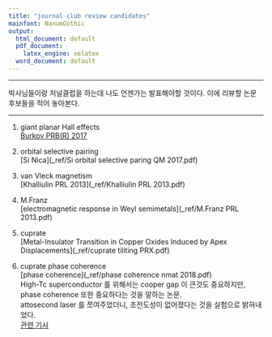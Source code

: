 ```yaml
---
title: "journal club review candidates"
mainfont: NanumGothic
output:
  html_document: default
  pdf_document:
    latex_engine: xelatex
  word_document: default
---
```






***

박사님들이랑 저널클럽을 하는데 나도 언젠가는 발표해야할 것이다. 이에 리뷰할 논문 후보들을 적어 놓아본다.


***


1. giant planar Hall effects  
[Burkov PRB(R) 2017](_ref/17-Burkov-GPHE-PRB.pdf)  

1. orbital selective pairing  
[Si Nica](_ref/Si orbital selective paring QM 2017.pdf)  


1. van Vleck magnetism  
[Khalliulin PRL 2013](_ref/Khalliulin PRL 2013.pdf)

1. M.Franz  
[electromagnetic response in Weyl semimetals](_ref/M.Franz PRL 2013.pdf)

1. cuprate  
[Metal-Insulator Transition in Copper Oxides Induced by Apex Displacements](_ref/cuprate tiliting PRX.pdf)

1. cuprate phase coherence  
[phase coherence](_ref/phase coherence nmat 2018.pdf)  
High-Tc superconductor 를 위해서는 cooper gap 이 큰것도 중요하지만, phase coherence 또한 중요하다는 것을 말하는 논문.  
attosecond laser 를 쪼여주었더니, 초전도성이 없어졌다는 것을 실험으로 밝혀내었다.  
[관련 기사](https://phys.org/news/2018-05-track-ultrafast-emergence-superconductivity.html)  





